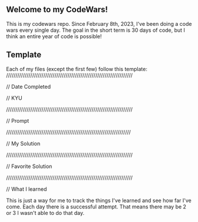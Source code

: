 ## Welcome to my CodeWars!
This is my codewars repo. Since February 8th, 2023, I've been doing a code wars every single day. The goal in the short term is 30 days of code, but I think an entire year of code is possible!

## Template
Each of my files (except the first few) follow this template:
////////////////////////////////////////////////////////////////////

// Date Completed

// KYU

////////////////////////////////////////////////////////////////////

// Prompt

///////////////////////////////////////////////////////////////////

// My Solution

////////////////////////////////////////////////////////////////////

// Favorite Solution

////////////////////////////////////////////////////////////////////

// What I learned

This is just a way for me to track the things I've learned and see how far I've come. Each day there is a successful attempt. That means there may be 2 or 3 I wasn't able to do that day.
